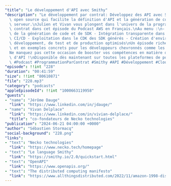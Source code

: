 ```yaml
---
"title": "Le développement d'API avec Smithy"
"description": "Le développement par contrat: Développez des API avec Smithy, le langage\
  \ open source qui facilite la définition d'API et la génération de code client et\
  \ serveur.\nJulien et Vivan vous plongent dans l'univers de la programmation par\
  \ contrat dans cet épisode du Podcast AWS en Français.\nAu menu :\n- Les avantages\
  \ de la génération de code et de SDK - Intégration transparente dans les chaînes\
  \ CI/CD - Exploitation dans le CDK des SDK générés - Création d'environnements de\
  \ développement, de test et de production optimisés\nUn épisode riche en informations\
  \ et en exemples concrets pour les développeurs chevronnés comme les débutants.\n\
  Ne manquez pas cette occasion de booster vos compétences en matière de développement\
  \ d'API !\nDisponible dès maintenant sur toutes les plateformes de podcast.\n#AWS\
  \ #Podcast #ProgrammationParContrat #Smithy #API #Développement #Cloud"
"episode": !!int "228"
"duration": "00:41:59"
"size": !!int "80610871"
"file": "228.mp3"
"category": "podcasts"
"appleEpisodeId": !!int "1000663119958"
"guests":
- "name": "Jérôme Dauge"
  "link": "https://www.linkedin.com/in/jdauge/"
- "name": "Vivan Delplace"
  "link": "https://www.linkedin.com/in/vivian-delplace/"
  "title": "co-fondateurs de Necko technologies"
"publication": "2024-06-21 04:00:00 +0000"
"author": "Sébastien Stormacq"
"social-background": "228.png"
"links":
- "text": "Necko technologies"
  "link": "https://www.necko.tech/homepage"
- "text": "Le language Smithy"
  "link": "https://smithy.io/2.0/quickstart.html"
- "text": "OpenAPI"
  "link": "https://www.openapis.org/"
- "text": "The distributed computing manifesto"
  "link": "https://www.allthingsdistributed.com/2022/11/amazon-1998-distributed-computing-manifesto.html"
---
```

